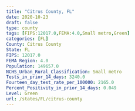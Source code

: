 ```yaml
---
title: "Citrus County, FL"
date: 2020-10-23
draft: false
type: county
tags: [FIPS:12017.0,FEMA:4.0,Small metro,Green]
categories: [FL]
County: Citrus County
State: FL
FIPS: 12017.0
FEMA_Region: 4.0
Population: 149657.0
NCHS_Urban_Rural_Classification: Small metro
Tests_in_prior_14_days: 3240.0
Fourteen_day_test_rate_per_100000: 2165.0
Percent_Positivity_in_prior_14_days: 0.049
Level: Green
url: /states/FL/citrus-county
---
```



